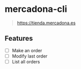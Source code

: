 # mercadona-cli
> <https://tienda.mercadona.es>

## Features
- [ ] Make an order
- [ ] Modify last order
- [ ] List all orders
